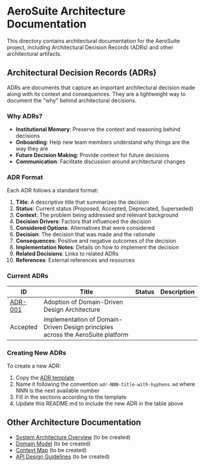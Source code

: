 # AeroSuite Architecture Documentation

This directory contains architectural documentation for the AeroSuite project, including
Architectural Decision Records (ADRs) and other architectural artifacts.

## Architectural Decision Records (ADRs)

ADRs are documents that capture an important architectural decision made along with its context and
consequences. They are a lightweight way to document the "why" behind architectural decisions.

### Why ADRs?

- __Institutional Memory__: Preserve the context and reasoning behind decisions
- __Onboarding__: Help new team members understand why things are the way they are
- __Future Decision Making__: Provide context for future decisions
- __Communication__: Facilitate discussion around architectural changes

### ADR Format

Each ADR follows a standard format:

1. __Title__: A descriptive title that summarizes the decision
2. __Status__: Current status (Proposed, Accepted, Deprecated, Superseded)
3. __Context__: The problem being addressed and relevant background
4. __Decision Drivers__: Factors that influenced the decision
5. __Considered Options__: Alternatives that were considered
6. __Decision__: The decision that was made and the rationale
7. __Consequences__: Positive and negative outcomes of the decision
8. __Implementation Notes__: Details on how to implement the decision
9. __Related Decisions__: Links to related ADRs
10. __References__: External references and resources

### Current ADRs

| ID | Title | Status | Description |
|----|-------|--------|-------------|
| [ADR-001](./adr-001-domain-driven-design.md) | Adoption of Domain-Driven Design Architecture |
Accepted | Implementation of Domain-Driven Design principles across the AeroSuite platform |

### Creating New ADRs

To create a new ADR:

1. Copy the [ADR template](./adr-template.md)
2. Name it following the convention `adr-NNN-title-with-hyphens.md` where NNN is the next available
number
3. Fill in the sections according to the template
4. Update this README.md to include the new ADR in the table above

## Other Architecture Documentation

- [System Architecture Overview](./system-architecture.md) (to be created)
- [Domain Model](./domain-model.md) (to be created)
- [Context Map](./context-map.md) (to be created)
- [API Design Guidelines](./api-design-guidelines.md) (to be created)
